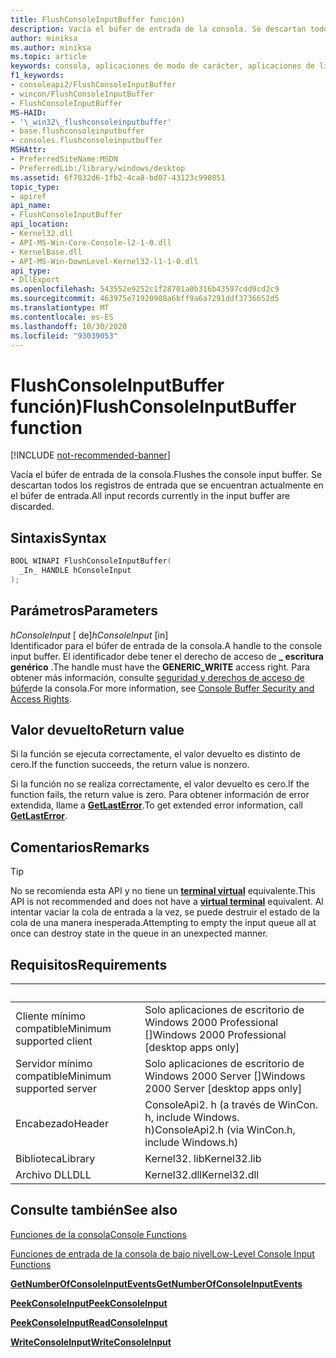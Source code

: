 ```yaml
---
title: FlushConsoleInputBuffer función)
description: Vacía el búfer de entrada de la consola. Se descartan todos los registros de entrada que se encuentran actualmente en el búfer de entrada.
author: miniksa
ms.author: miniksa
ms.topic: article
keywords: consola, aplicaciones de modo de carácter, aplicaciones de línea de comandos, aplicaciones de terminal, API de consola
f1_keywords:
- consoleapi2/FlushConsoleInputBuffer
- wincon/FlushConsoleInputBuffer
- FlushConsoleInputBuffer
MS-HAID:
- '\_win32\_flushconsoleinputbuffer'
- base.flushconsoleinputbuffer
- consoles.flushconsoleinputbuffer
MSHAttr:
- PreferredSiteName:MSDN
- PreferredLib:/library/windows/desktop
ms.assetid: 6f7832d6-1fb2-4ca8-bd07-43123c990851
topic_type:
- apiref
api_name:
- FlushConsoleInputBuffer
api_location:
- Kernel32.dll
- API-MS-Win-Core-Console-l2-1-0.dll
- KernelBase.dll
- API-MS-Win-DownLevel-Kernel32-l1-1-0.dll
api_type:
- DllExport
ms.openlocfilehash: 543552e9252c1f28701a0b316b43597cdd9cd2c9
ms.sourcegitcommit: 463975e71920908a6bff9a6a7291ddf3736652d5
ms.translationtype: MT
ms.contentlocale: es-ES
ms.lasthandoff: 10/30/2020
ms.locfileid: "93039053"
---
```

# <a name="flushconsoleinputbuffer-function"></a><span data-ttu-id="4c8d1-105">FlushConsoleInputBuffer función)</span><span class="sxs-lookup"><span data-stu-id="4c8d1-105">FlushConsoleInputBuffer function</span></span>

[!INCLUDE [not-recommended-banner](./includes/not-recommended-banner.md)]

<span data-ttu-id="4c8d1-106">Vacía el búfer de entrada de la consola.</span><span class="sxs-lookup"><span data-stu-id="4c8d1-106">Flushes the console input buffer.</span></span> <span data-ttu-id="4c8d1-107">Se descartan todos los registros de entrada que se encuentran actualmente en el búfer de entrada.</span><span class="sxs-lookup"><span data-stu-id="4c8d1-107">All input records currently in the input buffer are discarded.</span></span>

## <a name="syntax"></a><span data-ttu-id="4c8d1-108">Sintaxis</span><span class="sxs-lookup"><span data-stu-id="4c8d1-108">Syntax</span></span>

```C
BOOL WINAPI FlushConsoleInputBuffer(
  _In_ HANDLE hConsoleInput
);
```

## <a name="parameters"></a><span data-ttu-id="4c8d1-109">Parámetros</span><span class="sxs-lookup"><span data-stu-id="4c8d1-109">Parameters</span></span>

<span data-ttu-id="4c8d1-110">*hConsoleInput* \[ de\]</span><span class="sxs-lookup"><span data-stu-id="4c8d1-110">*hConsoleInput* \[in\]</span></span>  
<span data-ttu-id="4c8d1-111">Identificador para el búfer de entrada de la consola.</span><span class="sxs-lookup"><span data-stu-id="4c8d1-111">A handle to the console input buffer.</span></span> <span data-ttu-id="4c8d1-112">El identificador debe tener el derecho de acceso de **\_ escritura genérico** .</span><span class="sxs-lookup"><span data-stu-id="4c8d1-112">The handle must have the **GENERIC\_WRITE** access right.</span></span> <span data-ttu-id="4c8d1-113">Para obtener más información, consulte [seguridad y derechos de acceso de búfer](console-buffer-security-and-access-rights.md)de la consola.</span><span class="sxs-lookup"><span data-stu-id="4c8d1-113">For more information, see [Console Buffer Security and Access Rights](console-buffer-security-and-access-rights.md).</span></span>

## <a name="return-value"></a><span data-ttu-id="4c8d1-114">Valor devuelto</span><span class="sxs-lookup"><span data-stu-id="4c8d1-114">Return value</span></span>

<span data-ttu-id="4c8d1-115">Si la función se ejecuta correctamente, el valor devuelto es distinto de cero.</span><span class="sxs-lookup"><span data-stu-id="4c8d1-115">If the function succeeds, the return value is nonzero.</span></span>

<span data-ttu-id="4c8d1-116">Si la función no se realiza correctamente, el valor devuelto es cero.</span><span class="sxs-lookup"><span data-stu-id="4c8d1-116">If the function fails, the return value is zero.</span></span> <span data-ttu-id="4c8d1-117">Para obtener información de error extendida, llame a [**GetLastError**](https://msdn.microsoft.com/library/windows/desktop/ms679360).</span><span class="sxs-lookup"><span data-stu-id="4c8d1-117">To get extended error information, call [**GetLastError**](https://msdn.microsoft.com/library/windows/desktop/ms679360).</span></span>

## <a name="remarks"></a><span data-ttu-id="4c8d1-118">Comentarios</span><span class="sxs-lookup"><span data-stu-id="4c8d1-118">Remarks</span></span>

> [!TIP]
> <span data-ttu-id="4c8d1-119">No se recomienda esta API y no tiene un **[terminal virtual](console-virtual-terminal-sequences.md)** equivalente.</span><span class="sxs-lookup"><span data-stu-id="4c8d1-119">This API is not recommended and does not have a **[virtual terminal](console-virtual-terminal-sequences.md)** equivalent.</span></span> <span data-ttu-id="4c8d1-120">Al intentar vaciar la cola de entrada a la vez, se puede destruir el estado de la cola de una manera inesperada.</span><span class="sxs-lookup"><span data-stu-id="4c8d1-120">Attempting to empty the input queue all at once can destroy state in the queue in an unexpected manner.</span></span>

## <a name="requirements"></a><span data-ttu-id="4c8d1-121">Requisitos</span><span class="sxs-lookup"><span data-stu-id="4c8d1-121">Requirements</span></span>

| &nbsp; | &nbsp; |
|-|-|
| <span data-ttu-id="4c8d1-122">Cliente mínimo compatible</span><span class="sxs-lookup"><span data-stu-id="4c8d1-122">Minimum supported client</span></span> | <span data-ttu-id="4c8d1-123">Solo aplicaciones de escritorio de Windows 2000 Professional \[\]</span><span class="sxs-lookup"><span data-stu-id="4c8d1-123">Windows 2000 Professional \[desktop apps only\]</span></span> |
| <span data-ttu-id="4c8d1-124">Servidor mínimo compatible</span><span class="sxs-lookup"><span data-stu-id="4c8d1-124">Minimum supported server</span></span> | <span data-ttu-id="4c8d1-125">Solo aplicaciones de escritorio de Windows 2000 Server \[\]</span><span class="sxs-lookup"><span data-stu-id="4c8d1-125">Windows 2000 Server \[desktop apps only\]</span></span> |
| <span data-ttu-id="4c8d1-126">Encabezado</span><span class="sxs-lookup"><span data-stu-id="4c8d1-126">Header</span></span> | <span data-ttu-id="4c8d1-127">ConsoleApi2. h (a través de WinCon. h, include Windows. h)</span><span class="sxs-lookup"><span data-stu-id="4c8d1-127">ConsoleApi2.h (via WinCon.h, include Windows.h)</span></span> |
| <span data-ttu-id="4c8d1-128">Biblioteca</span><span class="sxs-lookup"><span data-stu-id="4c8d1-128">Library</span></span> | <span data-ttu-id="4c8d1-129">Kernel32. lib</span><span class="sxs-lookup"><span data-stu-id="4c8d1-129">Kernel32.lib</span></span> |
| <span data-ttu-id="4c8d1-130">Archivo DLL</span><span class="sxs-lookup"><span data-stu-id="4c8d1-130">DLL</span></span> | <span data-ttu-id="4c8d1-131">Kernel32.dll</span><span class="sxs-lookup"><span data-stu-id="4c8d1-131">Kernel32.dll</span></span> |

## <a name="see-also"></a><span data-ttu-id="4c8d1-132">Consulte también</span><span class="sxs-lookup"><span data-stu-id="4c8d1-132">See also</span></span>

[<span data-ttu-id="4c8d1-133">Funciones de la consola</span><span class="sxs-lookup"><span data-stu-id="4c8d1-133">Console Functions</span></span>](console-functions.md)

[<span data-ttu-id="4c8d1-134">Funciones de entrada de la consola de bajo nivel</span><span class="sxs-lookup"><span data-stu-id="4c8d1-134">Low-Level Console Input Functions</span></span>](low-level-console-input-functions.md)

[<span data-ttu-id="4c8d1-135">**GetNumberOfConsoleInputEvents**</span><span class="sxs-lookup"><span data-stu-id="4c8d1-135">**GetNumberOfConsoleInputEvents**</span></span>](getnumberofconsoleinputevents.md)

[<span data-ttu-id="4c8d1-136">**PeekConsoleInput**</span><span class="sxs-lookup"><span data-stu-id="4c8d1-136">**PeekConsoleInput**</span></span>](peekconsoleinput.md)

[<span data-ttu-id="4c8d1-137">**PeekConsoleInput**</span><span class="sxs-lookup"><span data-stu-id="4c8d1-137">**ReadConsoleInput**</span></span>](readconsoleinput.md)

[<span data-ttu-id="4c8d1-138">**WriteConsoleInput**</span><span class="sxs-lookup"><span data-stu-id="4c8d1-138">**WriteConsoleInput**</span></span>](writeconsoleinput.md)
